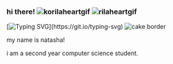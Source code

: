 ### hi there! ![korilaheartgif](https://github.com/FaZeDrug/FaZeDrug/assets/65751667/1bf38f46-8a98-4143-a4c0-491757c9b963) ![rilaheartgif](https://github.com/FaZeDrug/FaZeDrug/assets/65751667/1d5f5141-1089-4fb6-9e47-f802174f42cd)

<!--
![cake border](https://github.com/FaZeDrug/FaZeDrug/assets/65751667/baa34f03-4aef-4007-a1db-15d585b55ef6) ![cake border](https://github.com/FaZeDrug/FaZeDrug/assets/65751667/baa34f03-4aef-4007-a1db-15d585b55ef6) ![cake border](https://github.com/FaZeDrug/FaZeDrug/assets/65751667/baa34f03-4aef-4007-a1db-15d585b55ef6)
-->

[![Typing SVG](https://readme-typing-svg.demolab.com?font=Inconsolate&duration=4000&pause=1000&color=FFC7D9&vCenter=true&random=false&width=435&lines=computer+science+!+%F0%90%99%9A+%E2%80%A7%E2%82%8A%CB%9A+%E2%8B%85;aspiring+software+engineer%E2%81%BA%CB%9A%E2%8B%86%EF%BD%A1%C2%B0%E2%9C%A9%E2%82%8A;%E6%84%9B%E4%B9%8B%E6%AC%B2%E5%9F%BA%E7%94%9F%E2%80%A7%E2%82%8A%CB%9A%E2%9D%80%E0%BC%89%E2%80%A7%E2%82%8A%CB%9A.)](https://git.io/typing-svg) ![cake border](https://github.com/FaZeDrug/FaZeDrug/assets/65751667/baa34f03-4aef-4007-a1db-15d585b55ef6)

my name is natasha!

i am a second year computer science student.

<!--
i have experience in...
javascript
python
java
c
c++
-->

<!--

Image Sources:
+ rilakkuma favicons: https://cutekawaiiresources.wordpress.com/2018/04/17/rilakkuma-bullet-points-favicons/
+ dividers: https://pix5ls.tumblr.com/dividers

Icon Sources:
+ diff skills: https://skillicons.dev/ (found on ouckah's github!)

Other stuff
+ stole the typing svg from nishant balaji https://github.com/DenverCoder1/readme-typing-svg
+ middle centered typing svg but this is kinda shit
[![Typing SVG](https://readme-typing-svg.demolab.com?font=Inconsolate&duration=4000&pause=1000&color=FFC7D9&center=true&vCenter=true&random=false&width=435&lines=computer+science+!+%F0%90%99%9A+%E2%80%A7%E2%82%8A%CB%9A+%E2%8B%85;aspiring+software+engineer%E2%81%BA%CB%9A%E2%8B%86%EF%BD%A1%C2%B0%E2%9C%A9%E2%82%8A;%E6%84%9B%E4%B9%8B%E6%AC%B2%E5%9F%BA%E7%94%9F%E2%80%A7%E2%82%8A%CB%9A%E2%9D%80%E0%BC%89%E2%80%A7%E2%82%8A%CB%9A.)](https://git.io/typing-svg)

**FaZeDrug/FaZeDrug** is a ✨ _special_ ✨ repository because its `README.md` (this file) appears on your GitHub profile.

Here are some ideas to get you started:

- 🔭 I’m currently working on ...
- 🌱 I’m currently learning ...
- 👯 I’m looking to collaborate on ...
- 🤔 I’m looking for help with ...
- 💬 Ask me about ...
- 📫 How to reach me: ...
- 😄 Pronouns: ...
- ⚡ Fun fact: ...
-->
